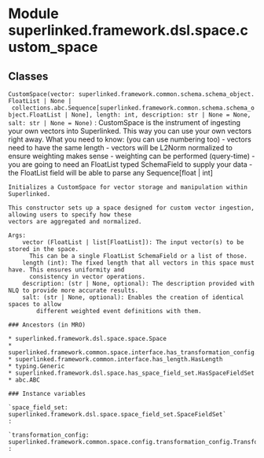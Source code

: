 Module superlinked.framework.dsl.space.custom_space
===================================================

Classes
-------

`CustomSpace(vector: superlinked.framework.common.schema.schema_object.FloatList | None | collections.abc.Sequence[superlinked.framework.common.schema.schema_object.FloatList | None], length: int, description: str | None = None, salt: str | None = None)`
:   CustomSpace is the instrument of ingesting your own vectors into Superlinked.
    This way you can use your own vectors right away. What you need to know: (you can use numbering too)
    - vectors need to have the same length
    - vectors will be L2Norm normalized to ensure weighting makes sense
    - weighting can be performed (query-time)
    - you are going to need an FloatList typed SchemaField to supply your data
    - the FloatList field will be able to parse any Sequence[float | int]
    
    Initializes a CustomSpace for vector storage and manipulation within Superlinked.
    
    This constructor sets up a space designed for custom vector ingestion, allowing users to specify how these
    vectors are aggregated and normalized.
    
    Args:
        vector (FloatList | list[FloatList]): The input vector(s) to be stored in the space.
          This can be a single FloatList SchemaField or a list of those.
        length (int): The fixed length that all vectors in this space must have. This ensures uniformity and
          consistency in vector operations.
        description: (str | None, optional): The description provided with NLQ to provide more accurate results.
        salt: (str | None, optional): Enables the creation of identical spaces to allow
            different weighted event definitions with them.

    ### Ancestors (in MRO)

    * superlinked.framework.dsl.space.space.Space
    * superlinked.framework.common.space.interface.has_transformation_config.HasTransformationConfig
    * superlinked.framework.common.interface.has_length.HasLength
    * typing.Generic
    * superlinked.framework.dsl.space.has_space_field_set.HasSpaceFieldSet
    * abc.ABC

    ### Instance variables

    `space_field_set: superlinked.framework.dsl.space.space_field_set.SpaceFieldSet`
    :

    `transformation_config: superlinked.framework.common.space.config.transformation_config.TransformationConfig[superlinked.framework.common.data_types.Vector, superlinked.framework.common.data_types.Vector]`
    :